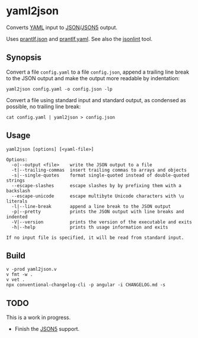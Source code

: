 # yaml2json

Converts [YAML] input to [JSON]/[JSON5] output.

Uses [prantlf.json] and [prantlf.yaml]. See also the [jsonlint] tool.

## Synopsis

Convert a file `config.yaml` to a file `config.json`, append a trailing line break to the JSON output and make the output more readable by indentation:

    yaml2json config.yaml -o config.json -lp

Convert a file using standard input and standard output, as condensed as possible, no trailing line break:

    cat config.yaml | yaml2json > config.json

## Usage

    yaml2json [options] [<yaml-file>]

    Options:
      -o|--output <file>    write the JSON output to a file
      -t|--trailing-commas  insert trailing commas to arrays and objects
      -s|--single-quotes    format single-quoted instead of double-quoted strings
      --escape-slashes      escape slashes by by prefixing them with a backslash
      --escape-unicode      escape multibyte Unicode characters with \u literals
      -l|--line-break       append a line break to the JSON output
      -p|--pretty           prints the JSON output with line breaks and indented
      -V|--version          prints the version of the executable and exits
      -h|--help             prints th usage information and exits

    If no input file is specified, it will be read from standard input.

## Build

    v -prod yaml2json.v
    v fmt -w .
    v vet .
    npx conventional-changelog-cli -p angular -i CHANGELOG.md -s

## TODO

This is a work in progress.

* Finish the [JSON5] support.

[prantlf.json]: https://github.com/prantlf/v-json
[prantlf.yaml]: https://github.com/prantlf/v-yaml
[jsonlint]: https://github.com/prantlf/v-jsonlint
[JSON]: https://www.json.org/
[JSON5]: https://spec.json5.org/
[YAML]: https://yaml.org/
